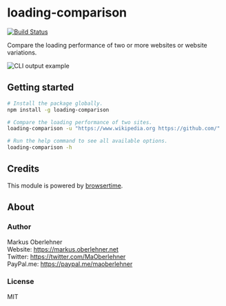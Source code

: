 # loading-comparison
[![Build Status](https://travis-ci.org/maoberlehner/loading-comparison.svg?branch=master)](https://travis-ci.org/maoberlehner/loading-comparison)

Compare the loading performance of two or more websites or website variations.

![CLI output example](https://cdn.rawgit.com/maoberlehner/loading-comparison/513bf0da/screenshot.png)

## Getting started
```bash
# Install the package globally.
npm install -g loading-comparison

# Compare the loading performance of two sites.
loading-comparison -u "https://www.wikipedia.org https://github.com/"

# Run the help command to see all available options.
loading-comparison -h
```

## Credits
This module is powered by [browsertime](https://github.com/sitespeedio/browsertime).

## About
### Author
Markus Oberlehner  
Website: https://markus.oberlehner.net  
Twitter: https://twitter.com/MaOberlehner  
PayPal.me: https://paypal.me/maoberlehner

### License
MIT
